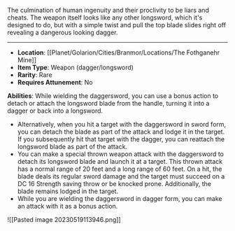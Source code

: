 The culmination of human ingenuity and their proclivity to be liars and cheats. The weapon itself looks like any other longsword, which it's designed to do, but with a simple twist and pull the top blade slides right off revealing a dangerous looking dagger.
 
---
- **Location**: [[Planet/Golarion/Cities/Branmor/Locations/The Fothganehr Mine]]
- **Item Type**: Weapon (dagger/longsword)
- **Rarity**: Rare
- **Requires Attunement**: No

**Abilities**: While wielding the daggersword, you can use a bonus action to detach or attach the longsword blade from the handle, turning it into a dagger or back into a longsword. 
- Alternatively, when you hit a target with the daggersword in sword form, you can detach the blade as part of the attack and lodge it in the target. If you subsequently hit that target with the dagger, you can reattach the longsword blade as part of the attack.
- You can make a special thrown weapon attack with the daggersword to detach its longsword blade and launch it at a target. This thrown attack has a normal range of 20 feet and a long range of 60 feet. On a hit, the blade deals its regular sword damage and the target must succeed on a DC 16 Strength saving throw or be knocked prone. Additionally, the blade remains lodged in the target.
- While you are wielding the daggersword in dagger form, you can make an attack with it as a bonus action.

![[Pasted image 20230519113946.png]]
